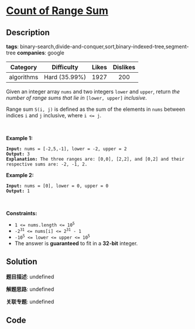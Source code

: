 # [Count of Range Sum](https://leetcode.com/problems/count-of-range-sum/description/)

## Description

**tags**: binary-search,divide-and-conquer,sort,binary-indexed-tree,segment-tree
**companies**: google

|  Category  |  Difficulty   | Likes | Dislikes |
| :--------: | :-----------: | :---: | :------: |
| algorithms | Hard (35.99%) | 1927  |   200    |

<p>Given an integer array <code>nums</code> and two integers <code>lower</code> and <code>upper</code>, return <em>the number of range sums that lie in</em> <code>[lower, upper]</code> <em>inclusive</em>.</p>

<p>Range sum <code>S(i, j)</code> is defined as the sum of the elements in <code>nums</code> between indices <code>i</code> and <code>j</code> inclusive, where <code>i &lt;= j</code>.</p>

<p>&nbsp;</p>
<p><strong class="example">Example 1:</strong></p>

<pre><code><strong>Input:</strong> nums = [-2,5,-1], lower = -2, upper = 2
<strong>Output:</strong> 3
<strong>Explanation:</strong> The three ranges are: [0,0], [2,2], and [0,2] and their respective sums are: -2, -1, 2.</code></pre>

<p><strong class="example">Example 2:</strong></p>

<pre><code><strong>Input:</strong> nums = [0], lower = 0, upper = 0
<strong>Output:</strong> 1</code></pre>

<p>&nbsp;</p>
<p><strong>Constraints:</strong></p>

<ul>
  <li><code>1 &lt;= nums.length &lt;= 10<sup>5</sup></code></li>
  <li><code>-2<sup>31</sup> &lt;= nums[i] &lt;= 2<sup>31</sup> - 1</code></li>
  <li><code>-10<sup>5</sup> &lt;= lower &lt;= upper &lt;= 10<sup>5</sup></code></li>
  <li>The answer is <strong>guaranteed</strong> to fit in a <strong>32-bit</strong> integer.</li>
</ul>



## Solution

**题目描述**: undefined

**解题思路**: undefined

**关联专题**: undefined

## Code
